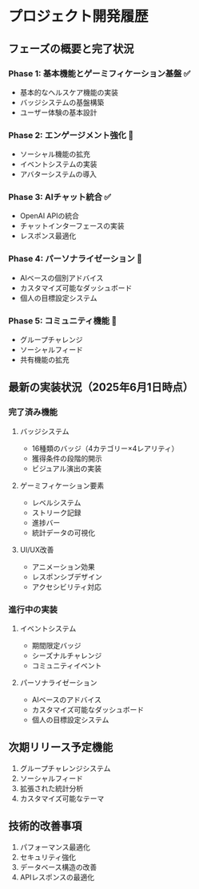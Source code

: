 # プロジェクト開発履歴

## フェーズの概要と完了状況

### Phase 1: 基本機能とゲーミフィケーション基盤 ✅
- 基本的なヘルスケア機能の実装
- バッジシステムの基盤構築
- ユーザー体験の基本設計

### Phase 2: エンゲージメント強化 🚧
- ソーシャル機能の拡充
- イベントシステムの実装
- アバターシステムの導入

### Phase 3: AIチャット統合 ✅
- OpenAI APIの統合
- チャットインターフェースの実装
- レスポンス最適化

### Phase 4: パーソナライゼーション 🚧
- AIベースの個別アドバイス
- カスタマイズ可能なダッシュボード
- 個人の目標設定システム

### Phase 5: コミュニティ機能 📝
- グループチャレンジ
- ソーシャルフィード
- 共有機能の拡充

## 最新の実装状況（2025年6月1日時点）

### 完了済み機能
1. バッジシステム
   - 16種類のバッジ（4カテゴリー×4レアリティ）
   - 獲得条件の段階的開示
   - ビジュアル演出の実装

2. ゲーミフィケーション要素
   - レベルシステム
   - ストリーク記録
   - 進捗バー
   - 統計データの可視化

3. UI/UX改善
   - アニメーション効果
   - レスポンシブデザイン
   - アクセシビリティ対応

### 進行中の実装
1. イベントシステム
   - 期間限定バッジ
   - シーズナルチャレンジ
   - コミュニティイベント

2. パーソナライゼーション
   - AIベースのアドバイス
   - カスタマイズ可能なダッシュボード
   - 個人の目標設定システム

## 次期リリース予定機能
1. グループチャレンジシステム
2. ソーシャルフィード
3. 拡張された統計分析
4. カスタマイズ可能なテーマ

## 技術的改善事項
1. パフォーマンス最適化
2. セキュリティ強化
3. データベース構造の改善
4. APIレスポンスの最適化
